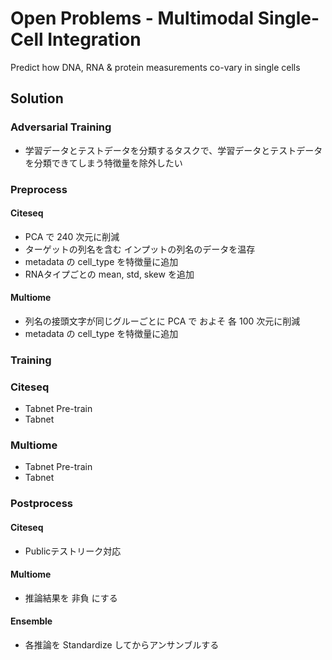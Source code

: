 # Open Problems - Multimodal Single-Cell Integration

Predict how DNA, RNA & protein measurements co-vary in single cells


## Solution

### Adversarial Training

- 学習データとテストデータを分類するタスクで、学習データとテストデータを分類できてしまう特徴量を除外したい


### Preprocess

#### Citeseq

- PCA で 240 次元に削減
- ターゲットの列名を含む インプットの列名のデータを温存
- metadata の cell_type を特徴量に追加
- RNAタイプごとの mean, std, skew を追加

#### Multiome

- 列名の接頭文字が同じグルーごとに PCA で およそ 各 100 次元に削減
- metadata の cell_type を特徴量に追加


### Training

### Citeseq

- Tabnet Pre-train
- Tabnet

### Multiome

- Tabnet Pre-train
- Tabnet


### Postprocess

#### Citeseq

- Publicテストリーク対応

#### Multiome

- 推論結果を 非負 にする



#### Ensemble

- 各推論を Standardize してからアンサンブルする
